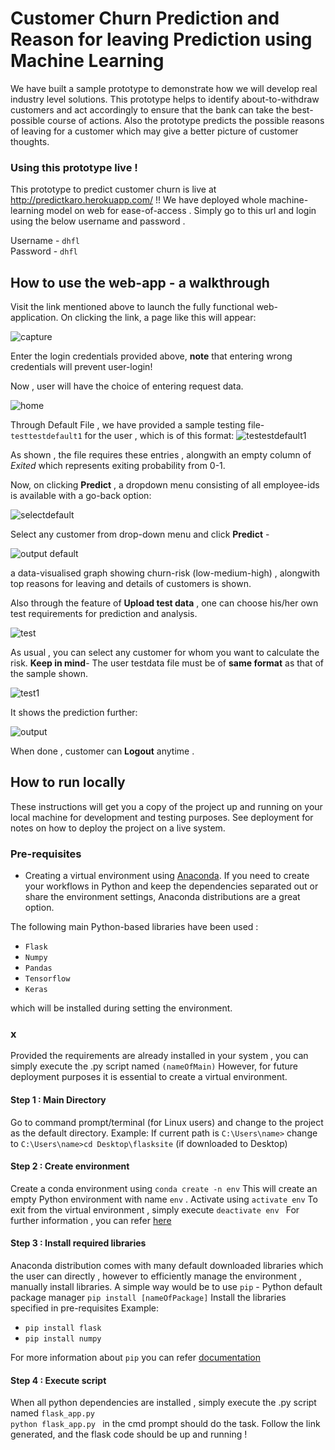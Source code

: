 # Customer Churn Prediction and Reason for leaving Prediction using Machine Learning

We have built a sample prototype to demonstrate how we will develop real industry level solutions. This prototype  helps to identify  about-to-withdraw customers  and act accordingly to ensure that the bank can take the best-possible course of actions. Also the prototype predicts the possible reasons of leaving for a customer which may give a better picture of customer thoughts.

### Using this prototype live !
This prototype to predict customer churn is live at http://predictkaro.herokuapp.com/ !!
We have deployed whole machine-learning model on web for ease-of-access . Simply go to this url and login using the below 
username and password . 

Username - ```dhfl``` <br>
Password - ```dhfl```

## How to use the web-app - a walkthrough

Visit the link mentioned above to launch the fully functional web-application.
On clicking the link, a page like this will appear:

![capture](https://user-images.githubusercontent.com/31181537/45265262-bb304700-b465-11e8-8398-c8e67bb135e9.JPG)

Enter the login credentials provided above, **note** that entering wrong credentials will prevent user-login!

Now , user will have the choice of entering request data.

![home](https://user-images.githubusercontent.com/31181537/45265317-8e306400-b466-11e8-96e5-8f645c54baca.JPG)

Through Default File , we have provided a sample testing file- ```testtestdefault1``` for the user , which is of this format:
![testestdefault1](https://user-images.githubusercontent.com/31181537/45265411-0e0afe00-b468-11e8-9c28-cc6a50a40909.JPG)

As shown , the file requires these entries , alongwith an empty column of *Exited* which represents exiting probability from 0-1.


Now, on clicking **Predict** , a dropdown menu consisting of all employee-ids is available with a go-back option:

![selectdefault](https://user-images.githubusercontent.com/31181537/45265453-a3a68d80-b468-11e8-913f-21d79a2ae2d5.JPG)

Select any customer from drop-down menu and click **Predict** -

![output default](https://user-images.githubusercontent.com/31181537/45265505-74445080-b469-11e8-8192-27501cafd314.jpeg)

a data-visualised graph showing churn-risk (low-medium-high) , alongwith top reasons for leaving and details of customers is shown.

Also through the feature of **Upload test data** , one can choose his/her own test requirements for prediction and analysis.

![test](https://user-images.githubusercontent.com/31181537/45265530-f765a680-b469-11e8-8340-e1bfbdbebbcc.JPG)

As usual , you can select any customer for whom you want to calculate the risk.
**Keep in mind**- The user testdata file must be of **same format** as that of the sample shown.

![test1](https://user-images.githubusercontent.com/31181537/45265532-1106ee00-b46a-11e8-8cbd-f59b0a3f2b0d.JPG)

It shows the prediction further:

![output](https://user-images.githubusercontent.com/31181537/45265575-b8842080-b46a-11e8-8881-521ff05b9279.jpeg)

When done , customer can **Logout** anytime .

## How to run locally 

These instructions will get you a copy of the project up and running on your local machine for development and testing purposes. See deployment for notes on how to deploy the project on a live system.

### Pre-requisites

* Creating a virtual environment using [Anaconda](https://www.anaconda.com/download/). If you need to create your workflows in Python and keep the dependencies separated out or   share the environment settings, Anaconda distributions are a great option.

The following main Python-based libraries have been used :

* ```Flask```
* ```Numpy```
* ```Pandas```
* ```Tensorflow```
* ```Keras```

which will be installed during setting the environment.

### x

Provided the requirements are already installed in your system , you can simply execute the .py script named ```(nameOfMain)```
However, for future deployment purposes it is essential to create a virtual environment.

#### Step 1 : Main Directory
Go to command prompt/terminal (for Linux users) and change to the project as the default directory.
Example: If current path is ```C:\Users\name>```
change to ```C:\Users\name>cd Desktop\flasksite```  (if downloaded to Desktop)

#### Step 2 : Create environment
Create a conda environment using ```conda create -n env```
This will create an empty Python environment with name ```env``` . 
Activate using ```activate env```
To exit from the virtual environment , simply execute ```deactivate env ```
For further information , you can refer [here](https://uoa-eresearch.github.io/eresearch-cookbook/recipe/2014/11/20/conda/)

#### Step 3 : Install required libraries
Anaconda distribution comes with many default downloaded libraries which the user can directly , however to efficiently manage the
environment , manually install libraries.
A simple way would be to use ```pip``` - Python default package manager
```pip install [nameOfPackage]```
Install the libraries specified in pre-requisites
Example:
* ```pip install flask```
* ```pip install numpy```

For more information about ```pip``` you can refer [documentation](https://docs.python.org/3/installing/index.html)

#### Step 4 : Execute script
When all python dependencies are installed , simply execute the .py script named ```flask_app.py```  
```python flask_app.py ``` in the cmd prompt should do the task.
Follow the link generated, and the flask code should be up and running !


